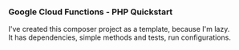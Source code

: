 ### Google Cloud Functions - PHP Quickstart

I've created this composer project as a template, because I'm lazy.<br/>
It has dependencies, simple methods and tests, run configurations. 
